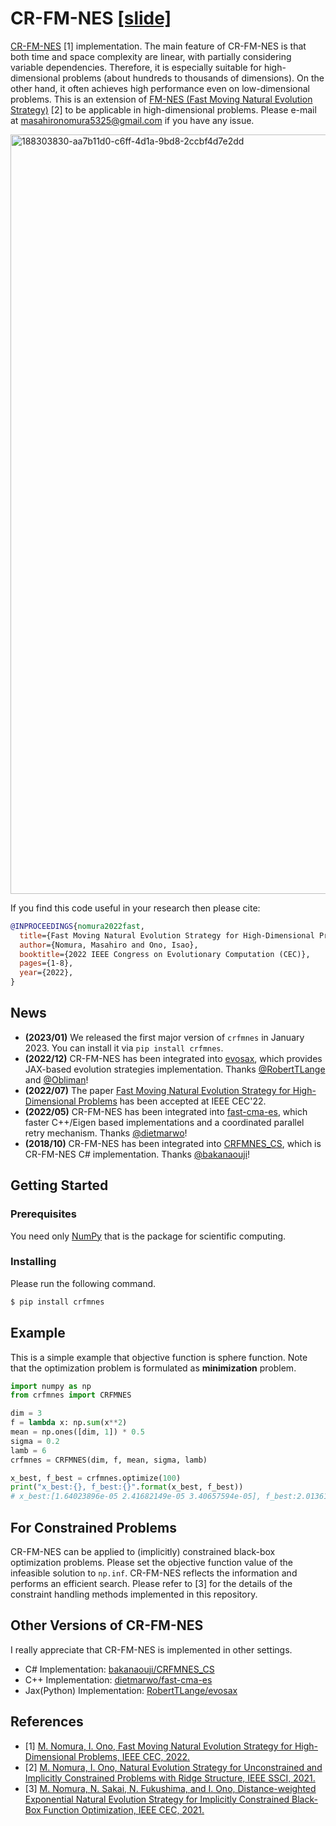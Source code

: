 # CR-FM-NES [[slide]](slide_cec2022.pdf)

[CR-FM-NES](https://arxiv.org/abs/2201.11422) [1] implementation.
The main feature of CR-FM-NES is that both time and space complexity are linear, with partially considering variable dependencies.
Therefore, it is especially suitable for high-dimensional problems (about hundreds to thousands of dimensions).
On the other hand, it often achieves high performance even on low-dimensional problems.
This is an extension of [FM-NES (Fast Moving Natural Evolution Strategy)](https://arxiv.org/abs/2108.09455) [2] to be
applicable in high-dimensional problems.
Please e-mail at masahironomura5325@gmail.com if you have any issue.

<img width="1215" alt="188303830-aa7b11d0-c6ff-4d1a-9bd8-2ccbf4d7e2dd" src="https://user-images.githubusercontent.com/10880858/211967554-65d632bd-3e77-4725-998c-20f69bb8f5ce.png">

If you find this code useful in your research then please cite:
```bibtex
@INPROCEEDINGS{nomura2022fast,
  title={Fast Moving Natural Evolution Strategy for High-Dimensional Problems},
  author={Nomura, Masahiro and Ono, Isao},
  booktitle={2022 IEEE Congress on Evolutionary Computation (CEC)}, 
  pages={1-8},
  year={2022},
}
```

## News
* **(2023/01)** We released the first major version of `crfmnes` in January 2023. You can install it via `pip install crfmnes`.
* **(2022/12)** CR-FM-NES has been integrated into [evosax](https://github.com/RobertTLange/evosax), which provides JAX-based evolution strategies implementation. Thanks [@RobertTLange](https://github.com/RobertTLange) and [@Obliman](https://github.com/Obliman)!
* **(2022/07)** The paper [Fast Moving Natural Evolution Strategy for High-Dimensional Problems](https://arxiv.org/abs/2201.11422) has been accepted at IEEE CEC'22.
* **(2022/05)** CR-FM-NES has been integrated into [fast-cma-es](https://github.com/dietmarwo/fast-cma-es), which faster C++/Eigen based implementations and a coordinated parallel retry mechanism. Thanks [@dietmarwo](https://github.com/dietmarwo)!
* **(2018/10)** CR-FM-NES has been integrated into [CRFMNES_CS](https://github.com/bakanaouji/CRFMNES_CS), which is CR-FM-NES C# implementation. Thanks [@bakanaouji](https://github.com/bakanaouji)!


## Getting Started


### Prerequisites

You need only [NumPy](http://www.numpy.org/) that is the package for scientific computing.

### Installing

Please run the following command.

```bash
$ pip install crfmnes
```

## Example

This is a simple example that objective function is sphere function.
Note that the optimization problem is formulated as **minimization** problem.

```python
import numpy as np
from crfmnes import CRFMNES

dim = 3
f = lambda x: np.sum(x**2)
mean = np.ones([dim, 1]) * 0.5
sigma = 0.2
lamb = 6
crfmnes = CRFMNES(dim, f, mean, sigma, lamb)

x_best, f_best = crfmnes.optimize(100)
print("x_best:{}, f_best:{}".format(x_best, f_best))
# x_best:[1.64023896e-05 2.41682149e-05 3.40657594e-05], f_best:2.0136169613476005e-09
```

## For Constrained Problems

CR-FM-NES can be applied to (implicitly) constrained black-box optimization problems.
Please set the objective function value of the infeasible solution to `np.inf`.
CR-FM-NES reflects the information and performs an efficient search. 
Please refer to [3] for the details of the constraint handling methods implemented in this repository.

## Other Versions of CR-FM-NES

I really appreciate that CR-FM-NES is implemented in other settings.

* C# Implementation: [bakanaouji/CRFMNES_CS](https://github.com/bakanaouji/CRFMNES_CS)
* C++ Implementation: [dietmarwo/fast-cma-es](https://github.com/dietmarwo/fast-cma-es/blob/master/_fcmaescpp/crfmnes.cpp)
* Jax(Python) Implementation: [RobertTLange/evosax](https://github.com/RobertTLange/evosax/blob/main/evosax/strategies/cr_fm_nes.py)


## References
* [1] [M. Nomura, I. Ono, Fast Moving Natural Evolution Strategy for High-Dimensional Problems, IEEE CEC, 2022.](https://arxiv.org/abs/2201.11422)
* [2] [M. Nomura, I. Ono, Natural Evolution Strategy for Unconstrained and Implicitly Constrained Problems with Ridge Structure, IEEE SSCI, 2021.](https://arxiv.org/abs/2108.09455)
* [3] [M. Nomura, N. Sakai, N. Fukushima, and I. Ono, Distance-weighted Exponential Natural Evolution Strategy for Implicitly Constrained Black-Box Function Optimization, IEEE CEC, 2021.](https://ieeexplore.ieee.org/document/9504865)
